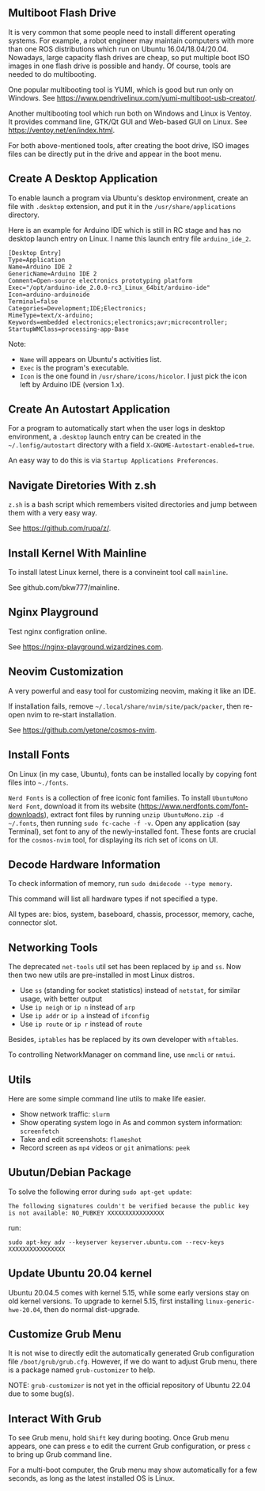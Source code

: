 Multiboot Flash Drive
----
It is very common that some people need to install different operating systems.
For example, a robot engineer may maintain computers with more than one ROS
distributions which run on Ubuntu 16.04/18.04/20.04. Nowadays, large capacity
flash drives are cheap, so put multiple boot ISO images in one flash drive is
possible and handy. Of course, tools are needed to do multibooting.

One popular multibooting tool is YUMI, which is good but run only on Windows.
See https://www.pendrivelinux.com/yumi-multiboot-usb-creator/.

Another multibooting tool which run both on Windows and Linux is Ventoy. It provides
command line, GTK/Qt GUI and Web-based GUI on Linux. See https://ventoy.net/en/index.html.

For both above-mentioned tools, after creating the boot drive, ISO images files
can be directly put in the drive and appear in the boot menu.

Create A Desktop Application
----
To enable launch a program via Ubuntu's desktop environment, create an
file with `.desktop` extension, and put it in the `/usr/share/applications`
directory.

Here is an example for Arduino IDE which is still in RC stage and has no
desktop launch entry on Linux. I name this launch entry file `arduino_ide_2`.

```
[Desktop Entry]
Type=Application
Name=Arduino IDE 2
GenericName=Arduino IDE 2
Comment=Open-source electronics prototyping platform
Exec="/opt/arduino-ide_2.0.0-rc3_Linux_64bit/arduino-ide"
Icon=arduino-arduinoide
Terminal=false
Categories=Development;IDE;Electronics;
MimeType=text/x-arduino;
Keywords=embedded electronics;electronics;avr;microcontroller;
StartupWMClass=processing-app-Base
```

Note:
- `Name` will appears on Ubuntu's activities list.
- `Exec` is the program's executable.
- `Icon` is the one found in `/usr/share/icons/hicolor`. I just
  pick the icon left by Arduino IDE (version 1.x).

Create An Autostart Application
----
For a program to automatically start when the user logs in desktop environment,
a `.desktop` launch entry can be created in the `~/.lonfig/autostart` directory
with a field `X-GNOME-Autostart-enabled=true`.

An easy way to do this is via `Startup Applications Preferences`.

Navigate Diretories With z.sh
----
`z.sh` is a bash script which remembers visited directories and jump between them
with a very easy way.

See https://github.com/rupa/z/.


Install Kernel With Mainline
----
To install latest Linux kernel, there is a convineint tool call `mainline`.

See github.com/bkw777/mainline.


Nginx Playground
----
Test nginx configration online.

See https://nginx-playground.wizardzines.com.


Neovim Customization
----
A very powerful and easy tool for customizing neovim, making it like an IDE.

If installation fails, remove `~/.local/share/nvim/site/pack/packer`, then
re-open nvim to re-start installation.

See https://github.com/yetone/cosmos-nvim.


Install Fonts
----
On Linux (in my case, Ubuntu), fonts can be installed locally by copying font files into `~./fonts`.

`Nerd Fonts` is a collection of free iconic font families. To install `UbuntuMono Nerd Font`,
download it from its website (https://www.nerdfonts.com/font-downloads), extract font files by running
`unzip UbuntuMono.zip -d ~/.fonts`, then running `sudo fc-cache -f -v`. Open any application (say Terminal),
set font to any of the newly-installed font. These fonts are crucial for the `cosmos-nvim` tool, for
displaying its rich set of icons on UI.


Decode Hardware Information
----
To check information of memory, run `sudo dmidecode --type memory`.

This command will list all hardware types if not specified a type.

All types are: bios, system, baseboard, chassis, processor, memory, cache, connector slot.


Networking Tools
----
The deprecated `net-tools` util set has been replaced by `ip` and `ss`. Now then two new utils are pre-installed
in most Linux distros.

- Use `ss` (standing for socket statistics) instead of `netstat`, for similar usage, with better output
- Use `ip neigh` or `ip n` instead of `arp`
- Use `ip addr` or `ip a` instead of `ifconfig`
- Use `ip route` or `ip r` instead of `route`

Besides, `iptables` has be replaced by its own developer with `nftables`.

To controlling NetworkManager on command line, use `nmcli` or `nmtui`.


Utils
----
Here are some simple command line utils to make life easier.
- Show network traffic: `slurm`
- Show operating system logo in As and common system information: `screenfetch`
- Take and edit screenshots: `flameshot`
- Record screen as `mp4` videos or `git` animations: `peek`


Ubutun/Debian Package
----
To solve the following error during `sudo apt-get update`:
```
The following signatures couldn't be verified because the public key is not available: NO_PUBKEY XXXXXXXXXXXXXXXX
```
run:
```
sudo apt-key adv --keyserver keyserver.ubuntu.com --recv-keys XXXXXXXXXXXXXXXX
```


Update Ubuntu 20.04 kernel
----
Ubuntu 20.04.5 comes with kernel 5.15, while some early versions stay on old kernel versions.
To upgrade to kernel 5.15, first installing `linux-generic-hwe-20.04`, then do normal dist-upgrade.


Customize Grub Menu
----
It is not wise to directly edit the automatically generated Grub configuration file `/boot/grub/grub.cfg`.
However, if we do want to adjust Grub menu, there is a package named `grub-customizer` to help.

NOTE: `grub-customizer` is not yet in the official repository of Ubuntu 22.04 due to some bug(s).


Interact With Grub
----
To see Grub menu, hold `Shift` key during booting. Once Grub menu appears, one
can press `e` to edit the current Grub configuration, or press `c` to bring up
Grub command line.

For a multi-boot computer, the Grub menu may show automatically for a few seconds,
as long as the latest installed OS is Linux.